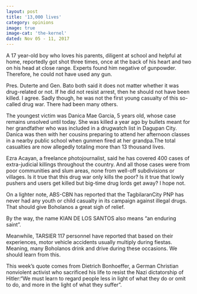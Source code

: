```yaml
---
layout: post
title: '13,000 lives'
category: opinions
image: true
image-cat: 'the-kernel'
dated: Nov 05 - 11, 2017
---
```


A 17 year-old boy who loves his parents, diligent at school and helpful at home, reportedly got shot three times, once at the back of his heart and two on his head at close range. Experts found him negative of gunpowder. Therefore, he could not have used any gun.

Pres. Duterte and Gen. Bato both said it does not matter whether it was drug-related or not. If he did not resist arrest, then he should not have been killed. I agree. Sadly though, he was not the first young casualty of this so-called drug war. There had been many others. 

The youngest victim was Danica Mae Garcia, 5 years old, whose case remains unsolved until today. She was killed a year ago by bullets meant for her grandfather who was included in a drugwatch list in Dagupan City. Danica was then with her cousins preparing to attend her afternoon classes in a nearby public school when gunmen fired at her grandpa.The total casualties are now allegedly totaling more than 13 thousand lives.

Ezra Acayan, a freelance photojournalist, said he has covered 400 cases of extra-judicial killings throughout the country. And all those cases were from poor communities and slum areas, none from well-off subdivisions or villages. Is it true that this drug war only kills the poor? Is it true that lowly pushers and users get killed but big-time drug lords get away? I hope not.

On a lighter note, ABS-CBN has reported that the TagbilaranCity PNP has never had any youth or child casualty in its campaign against illegal drugs. That should give Boholanos a great sigh of relief. 

By the way, the name KIAN DE LOS SANTOS also means “an enduring saint”.

Meanwhile, TARSIER 117 personnel have reported that based on their experiences, motor vehicle accidents usually multiply during fiestas. Meaning, many Boholanos drink and drive during these occasions. We should learn from this.

This week’s quote comes from Dietrich Bonhoeffer, a German Christian nonviolent activist who sacrificed his life to resist the Nazi dictatorship of Hitler:“We must learn to regard people less in light of what they do or omit to do, and more in the light of what they suffer”.